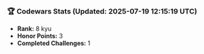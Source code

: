 ### 🏆 Codewars Stats (Updated: 2025-07-19 12:15:19 UTC)

- **Rank:** 8 kyu
- **Honor Points:** 3
- **Completed Challenges:** 1

